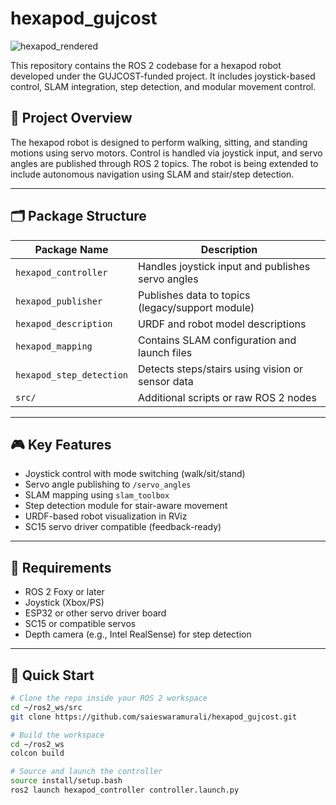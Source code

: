 # hexapod_gujcost

![hexapod_rendered](https://github.com/user-attachments/assets/9dc10749-d024-4cbf-97d7-f600535d30f0)

This repository contains the ROS 2 codebase for a hexapod robot developed under the GUJCOST-funded project. It includes joystick-based control, SLAM integration, step detection, and modular movement control.

## 🐜 Project Overview

The hexapod robot is designed to perform walking, sitting, and standing motions using servo motors. Control is handled via joystick input, and servo angles are published through ROS 2 topics. The robot is being extended to include autonomous navigation using SLAM and stair/step detection.

---

## 🗂️ Package Structure

| Package Name             | Description                                                                 |
|--------------------------|-----------------------------------------------------------------------------|
| `hexapod_controller`     | Handles joystick input and publishes servo angles                           |
| `hexapod_publisher`      | Publishes data to topics (legacy/support module)                            |
| `hexapod_description`    | URDF and robot model descriptions                                            |
| `hexapod_mapping`        | Contains SLAM configuration and launch files                                |
| `hexapod_step_detection` | Detects steps/stairs using vision or sensor data                            |
| `src/`                   | Additional scripts or raw ROS 2 nodes                                       |

---

## 🎮 Key Features

- Joystick control with mode switching (walk/sit/stand)
- Servo angle publishing to `/servo_angles`
- SLAM mapping using `slam_toolbox`
- Step detection module for stair-aware movement
- URDF-based robot visualization in RViz
- SC15 servo driver compatible (feedback-ready)

---

## 🔧 Requirements

- ROS 2 Foxy or later
- Joystick (Xbox/PS)
- ESP32 or other servo driver board
- SC15 or compatible servos
- Depth camera (e.g., Intel RealSense) for step detection

---

## 🚀 Quick Start

```bash
# Clone the repo inside your ROS 2 workspace
cd ~/ros2_ws/src
git clone https://github.com/saieswaramurali/hexapod_gujcost.git

# Build the workspace
cd ~/ros2_ws
colcon build

# Source and launch the controller
source install/setup.bash
ros2 launch hexapod_controller controller.launch.py

